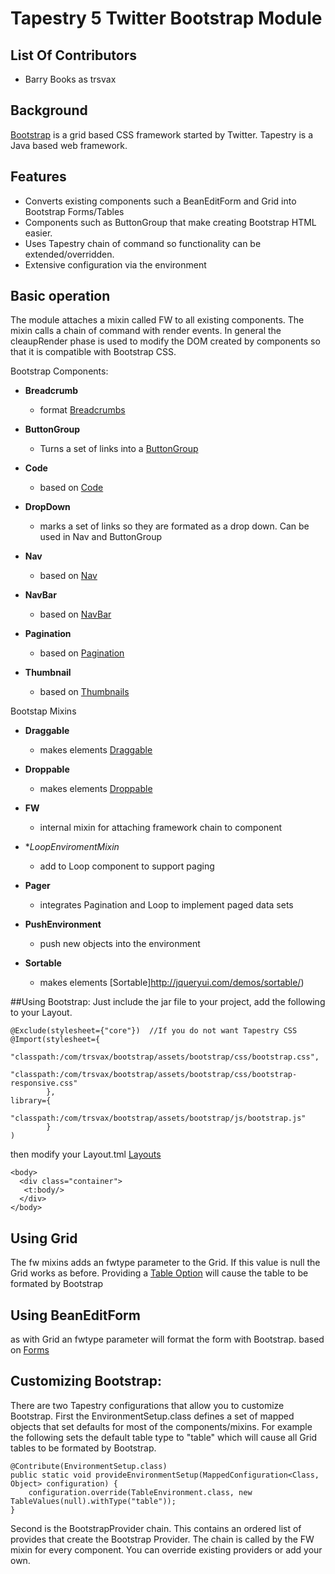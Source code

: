  # Tapestry 5 Twitter Bootstrap Module

## List Of Contributors
- Barry Books as trsvax

## Background
[Bootstrap](http://twitter.github.com/bootstrap/) is a grid based CSS framework started by Twitter.
Tapestry is a Java based web framework.

## Features
- Converts existing components such a BeanEditForm and Grid into Bootstrap Forms/Tables
- Components such as ButtonGroup that make creating Bootstrap HTML easier.
- Uses Tapestry chain of command so functionality can be extended/overridden.
- Extensive configuration via the environment

## Basic operation
The module attaches a mixin called FW to all existing components. The mixin calls a chain of command with render events.
In general the cleaupRender phase is used to modify the DOM created by components so that it is compatible with Bootstrap
CSS.

Bootstrap Components:

- **Breadcrumb**
	- format [Breadcrumbs](https://github.com/argoyle/tapestry-breadcrumbs)
	
- **ButtonGroup**
	- Turns a set of links into a [ButtonGroup](http://twitter.github.com/bootstrap/components.html#buttonGroups)
	
- **Code**
   - based on [Code](http://twitter.github.com/bootstrap/base-css.html#code)
   
- **DropDown**
   - marks a set of links so they are formated as a drop down. Can be used in Nav and ButtonGroup
   
- **Nav**
   - based on [Nav](http://twitter.github.com/bootstrap/components.html#navs)
   
- **NavBar**
   - based on [NavBar](http://twitter.github.com/bootstrap/components.html#navbar)
   
- **Pagination**
   - based on [Pagination](http://twitter.github.com/bootstrap/components.html#pagination)

- **Thumbnail**
   - based on [Thumbnails](http://twitter.github.com/bootstrap/components.html#thumbnails)
   
Bootstap Mixins

- **Draggable**
   - makes elements [Draggable](http://jqueryui.com/demos/draggable/)
   
- **Droppable**
   - makes elements [Droppable](Droppable)
   
- **FW**
   - internal mixin for attaching framework chain to component

- **LoopEnviromentMixin*
   - add to Loop component to support paging
   
- **Pager**
  - integrates Pagination and Loop to implement paged data sets
  
- **PushEnvironment**
  - push new objects into the environment
  
- **Sortable**
  - makes elements [Sortable]http://jqueryui.com/demos/sortable/)
  

##Using Bootstrap:
Just include the jar file to your project, add the following to your Layout.

	@Exclude(stylesheet={"core"})  //If you do not want Tapestry CSS
	@Import(stylesheet={
			"classpath:/com/trsvax/bootstrap/assets/bootstrap/css/bootstrap.css",
			"classpath:/com/trsvax/bootstrap/assets/bootstrap/css/bootstrap-responsive.css"
			},
	library={
			"classpath:/com/trsvax/bootstrap/assets/bootstrap/js/bootstrap.js"
			}
	)
	
then modify your Layout.tml [Layouts](http://twitter.github.com/bootstrap/scaffolding.html#layouts)

	<body>
	  <div class="container">
	   <t:body/>
	  </div>
	</body>


## Using Grid
The fw mixins adds an fwtype parameter to the Grid. If this value is null the Grid works as before. 
Providing a [Table Option](http://twitter.github.com/bootstrap/base-css.html#tables) will cause the
table to be formated by Bootstrap

## Using BeanEditForm
as with Grid an fwtype parameter will format the form with Bootstrap. 
based on [Forms](http://twitter.github.com/bootstrap/base-css.html#forms)

## Customizing Bootstrap:
There are two Tapestry configurations that allow you to customize Bootstrap. First the EnvironmentSetup.class defines
a set of mapped objects that set defaults for most of the components/mixins. For example the following sets the default
table type to "table" which will cause all Grid tables to be formated by Bootstrap.
 
	@Contribute(EnvironmentSetup.class)
	public static void provideEnvironmentSetup(MappedConfiguration<Class, Object> configuration) {
		configuration.override(TableEnvironment.class, new TableValues(null).withType("table"));
	}


Second is the BootstrapProvider chain.
This contains an ordered list of provides that create the Bootstrap Provider. The chain is called by the FW mixin for
every component. You can override existing providers or add your own.



